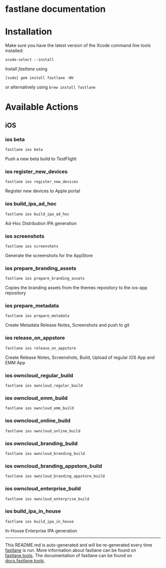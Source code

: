 fastlane documentation
================
# Installation

Make sure you have the latest version of the Xcode command line tools installed:

```
xcode-select --install
```

Install _fastlane_ using
```
[sudo] gem install fastlane -NV
```
or alternatively using `brew install fastlane`

# Available Actions
## iOS
### ios beta
```
fastlane ios beta
```
Push a new beta build to TestFlight
### ios register_new_devices
```
fastlane ios register_new_devices
```
Register new devices to Apple portal
### ios build_ipa_ad_hoc
```
fastlane ios build_ipa_ad_hoc
```
Ad-Hoc Distribution IPA generation
### ios screenshots
```
fastlane ios screenshots
```
Generate the screenshots for the AppStore
### ios prepare_branding_assets
```
fastlane ios prepare_branding_assets
```
Copies the branding assets from the themes repository to the ios-app repository
### ios prepare_metadata
```
fastlane ios prepare_metadata
```
Create Metadata Release Notes, Screenshots and push to git
### ios release_on_appstore
```
fastlane ios release_on_appstore
```
Create Release Notes, Screenshots, Build, Upload of regular iOS App and EMM App
### ios owncloud_regular_build
```
fastlane ios owncloud_regular_build
```

### ios owncloud_emm_build
```
fastlane ios owncloud_emm_build
```

### ios owncloud_online_build
```
fastlane ios owncloud_online_build
```

### ios owncloud_branding_build
```
fastlane ios owncloud_branding_build
```

### ios owncloud_branding_appstore_build
```
fastlane ios owncloud_branding_appstore_build
```

### ios owncloud_enterprise_build
```
fastlane ios owncloud_enterprise_build
```

### ios build_ipa_in_house
```
fastlane ios build_ipa_in_house
```
In-House Enterprise IPA generation

----

This README.md is auto-generated and will be re-generated every time [fastlane](https://fastlane.tools) is run.
More information about fastlane can be found on [fastlane.tools](https://fastlane.tools).
The documentation of fastlane can be found on [docs.fastlane.tools](https://docs.fastlane.tools).
